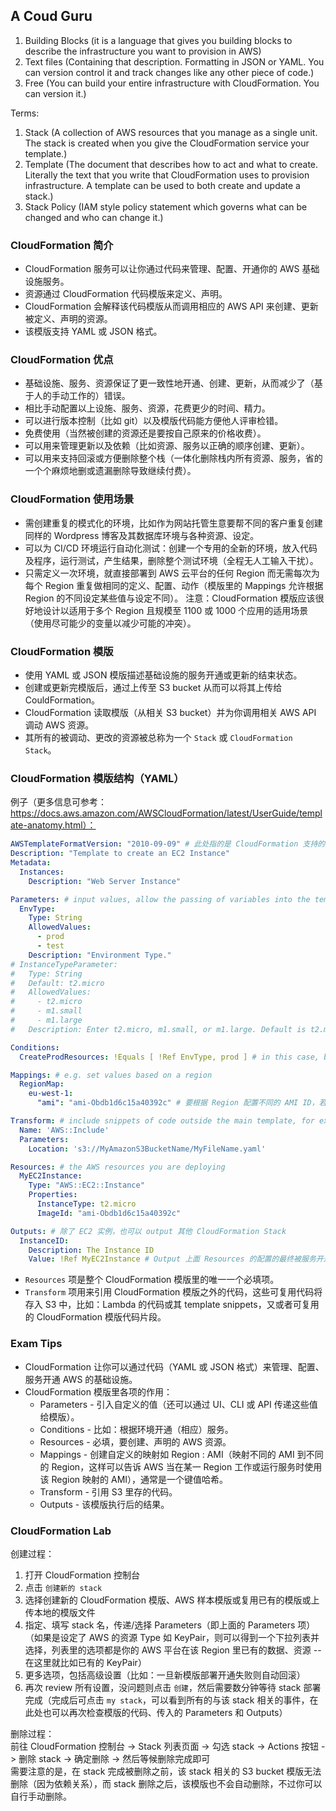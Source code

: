 ## A Coud Guru
  
1. Building Blocks (it is a language that gives you building blocks to describe the infrastructure you want to provision in AWS)
2. Text files (Containing that description. Formatting in JSON or YAML. You can version control it and track changes like any other piece of code.)
3. Free (You can build your entire infrastructure with CloudFormation. You can version it.)
  
Terms:  
1. Stack (A collection of AWS resources that you manage as a single unit. The stack is created when you give the CloudFormation service your template.)
2. Template (The document that describes how to act and what to create. Literally the text that you write that CloudFormation uses to provision infrastructure. A template can be used to both create and update a stack.)
3. Stack Policy (IAM style policy statement which governs what can be changed and who can change it.)
  
### CloudFormation 简介
* CloudFormation 服务可以让你通过代码来管理、配置、开通你的 AWS 基础设施服务。
* 资源通过 CloudFormation 代码模版来定义、声明。
* CloudFormation 会解释该代码模版从而调用相应的 AWS API 来创建、更新被定义、声明的资源。
* 该模版支持 YAML 或 JSON 格式。
  
### CloudFormation 优点
* 基础设施、服务、资源保证了更一致性地开通、创建、更新，从而减少了（基于人的手动工作的）错误。
* 相比手动配置以上设施、服务、资源，花费更少的时间、精力。
* 可以进行版本控制（比如 git）以及模版代码能方便他人评审检错。
* 免费使用（当然被创建的资源还是要按自己原来的价格收费）。
* 可以用来管理更新以及依赖（比如资源、服务以正确的顺序创建、更新）。
* 可以用来支持回滚或方便删除整个栈（一体化删除栈内所有资源、服务，省的一个个麻烦地删或遗漏删除导致继续付费）。
  
### CloudFormation 使用场景
* 需创建重复的模式化的环境，比如作为网站托管生意要帮不同的客户重复创建同样的 Wordpress 博客及其数据库环境与各种资源、设定。
* 可以为 CI/CD 环境运行自动化测试：创建一个专用的全新的环境，放入代码及程序，运行测试，产生结果，删除整个测试环境（全程无人工输入干扰）。
* 只需定义一次环境，就直接部署到 AWS 云平台的任何 Region 而无需每次为每个 Region 重复做相同的定义、配置、动作（模版里的 Mappings 允许根据 Region 的不同设定某些值与设定不同）。
注意：CloudFormation 模版应该很好地设计以适用于多个 Region 且规模至 1100 或 1000 个应用的适用场景（使用尽可能少的变量以减少可能的冲突）。  
  
### CloudFormation 模版
* 使用 YAML 或 JSON 模版描述基础设施的服务开通或更新的结束状态。
* 创建或更新完模版后，通过上传至 S3 bucket 从而可以将其上传给 CouldFormation。
* CloudFormation 读取模版（从相关 S3 bucket）并为你调用相关 AWS API 调动 AWS 资源。
* 其所有的被调动、更改的资源被总称为一个 `Stack` 或 `CloudFormation Stack`。
  
### CloudFormation 模版结构（YAML）
例子（更多信息可参考：https://docs.aws.amazon.com/AWSCloudFormation/latest/UserGuide/template-anatomy.html）：  
```yaml
AWSTemplateFormatVersion: "2010-09-09" # 此处指的是 CloudFormation 支持的模版格式版本，与开发者的代码版本控制无关
Description: "Template to create an EC2 Instance" 
Metadata: 
  Instances:
    Description: "Web Server Instance"

Parameters: # input values, allow the passing of variables into the template via the UI、CLI or API, you need to provide when launch this stack
  EnvType:
    Type: String
    AllowedValues: 
      - prod
      - test
    Description: "Environment Type."
# InstanceTypeParameter: 
#   Type: String
#   Default: t2.micro
#   AllowedValues: 
#     - t2.micro
#     - m1.small
#     - m1.large
#   Description: Enter t2.micro, m1.small, or m1.large. Default is t2.micro.

Conditions:
  CreateProdResources: !Equals [ !Ref EnvType, prod ] # in this case, based on above parameters

Mappings: # e.g. set values based on a region
  RegionMap: 
    eu-west-1: 
      "ami": "ami-Obdb1d6c15a40392c" # 要根据 Region 配置不同的 AMI ID，若想知道某个 Region 支持的 AMI ID 是多少，可以通过切换 Region，点击 EC2 控制台的 Launch Instance，然后可选的 AMI 列表里就可以看到、复制该 Region 相应 AMI 的 ID 了

Transform: # include snippets of code outside the main template, for example: severless lambda function's code or some other code want to be reused/consistent like create table info for DynamoDB (https://docs.aws.amazon.com/AWSCloudFormation/latest/UserGuide/CHAP_TemplateQuickRef.html), these snippets of code can be stored in S3 bucket
  Name: 'AWS::Include'
  Parameters:
    Location: 's3://MyAmazonS3BucketName/MyFileName.yaml'

Resources: # the AWS resources you are deploying
  MyEC2Instance:
    Type: "AWS::EC2::Instance"
    Properties:
      InstanceType: t2.micro
      ImageId: "ami-Obdb1d6c15a40392c"

Outputs: # 除了 EC2 实例，也可以 output 其他 CloudFormation Stack
  InstanceID:
    Description: The Instance ID
    Value: !Ref MyEC2Instance # Output 上面 Resources 的配置的最终被服务开通的实例的 ID
```
* `Resources` 项是整个 CloudFormation 模版里的唯一一个必填项。
* `Transform` 项用来引用 CloudFormation 模版之外的代码，这些可复用代码将存入 S3 中，比如：Lambda 的代码或其 template snippets，又或者可复用的 CloudFormation 模版代码片段。
  
### Exam Tips
* CloudFormation 让你可以通过代码（YAML 或 JSON 格式）来管理、配置、服务开通 AWS 的基础设施。
* CloudFormation 模版里各项的作用：
    * Parameters - 引入自定义的值（还可以通过 UI、CLI 或 API 传递这些值给模版）。
    * Conditions - 比如：根据环境开通（相应）服务。
    * Resources - 必填，要创建、声明的 AWS 资源。
    * Mappings - 创建自定义的映射如 Region : AMI（映射不同的 AMI 到不同的 Region，这样可以告诉 AWS 当在某一 Region 工作或运行服务时使用该 Region 映射的 AMI），通常是一个键值哈希。
    * Transform - 引用 S3 里存的代码。
    * Outputs - 该模版执行后的结果。
  
### CloudFormation Lab
创建过程：  
1. 打开 CloudFormation 控制台
2. 点击 `创建新的 stack`
3. 选择创建新的 CloudFormation 模版、AWS 样本模版或复用已有的模版或上传本地的模版文件
4. 指定、填写 stack 名，传递/选择 Parameters（即上面的 Parameters 项）（如果是设定了 AWS 的资源 Type 如 KeyPair，则可以得到一个下拉列表并选择，列表里的选项都是你的 AWS 平台在该 Region 里已有的数据、资源 -- 在这里就比如已有的 KeyPair）
5. 更多选项，包括高级设置（比如：一旦新模版部署开通失败则自动回滚）
6. 再次 review 所有设置，没问题则点击 `创建`，然后需要数分钟等待 stack 部署完成（完成后可点击 `my stack`，可以看到所有的与该 stack 相关的事件，在此处也可以再次检查模版的代码、传入的 Parameters 和 Outputs）
  
删除过程：  
前往 CloudFormation 控制台 -> Stack 列表页面 -> 勾选 stack -> Actions 按钮 -> 删除 stack -> 确定删除 -> 然后等候删除完成即可  
需要注意的是，在 stack 完成被删除之前，该 stack 相关的 S3 bucket 模版无法删除（因为依赖关系），而 stack 删除之后，该模版也不会自动删除，不过你可以自行手动删除。  